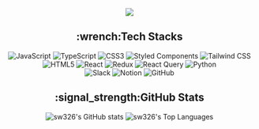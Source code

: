 <div align="center">
<!-- <img src="https://capsule-render.vercel.app/api?type=soft&color=0:98fb98,100:add8e6&height=150&section=header&text=SeoungWoo%20Kim&fontSize=90" /> -->
<img src="https://capsule-render.vercel.app/api?type=soft&color=gradient&height=150&section=header&text=SeoungWoo%20Kim&fontSize=90" />

<h2>:wrench:Tech Stacks</h2>

<p>
  <img src="https://img.shields.io/badge/-JavaScript-F7DF1E?style=flat-square&logo=javascript&logoColor=black" alt="JavaScript" />
  <img src="https://img.shields.io/badge/-TypeScript-3178C6?style=flat-square&logo=typescript&logoColor=white" alt="TypeScript" />
  <img src="https://img.shields.io/badge/-CSS3-1572B6?style=flat-square&logo=css3&logoColor=white" alt="CSS3" />
  <img src="https://img.shields.io/badge/-Styled%20Components-DB7093?style=flat-square&logo=styled-components&logoColor=white" alt="Styled Components" />
  <img src="https://img.shields.io/badge/-Tailwind%20CSS-38B2AC?style=flat-square&logo=tailwind-css&logoColor=white" alt="Tailwind CSS" /><br/>
  <img src="https://img.shields.io/badge/-HTML5-E34F26?style=flat-square&logo=html5&logoColor=white" alt="HTML5" />
  <img src="https://img.shields.io/badge/-React-61DAFB?style=flat-square&logo=react&logoColor=black" alt="React" />
<!--   <img src="https://img.shields.io/badge/-Next.js-000000?style=flat-square&logo=next.js&logoColor=white" alt="Next.js" /> -->
  <img src="https://img.shields.io/badge/-Redux-764ABC?style=flat-square&logo=redux&logoColor=white" alt="Redux" />
  <img src="https://img.shields.io/badge/-React%20Query-FF4154?style=flat-square&logo=react-query&logoColor=white" alt="React Query" />
  <img src="https://img.shields.io/badge/-Python-3776AB?style=flat-square&logo=python&logoColor=white" alt="Python" /><br/>
  <img src="https://img.shields.io/badge/-Slack-4A154B?style=flat-square&logo=slack&logoColor=white" alt="Slack" />
  <img src="https://img.shields.io/badge/-Notion-000000?style=flat-square&logo=notion&logoColor=white" alt="Notion" />
  <img src="https://img.shields.io/badge/-GitHub-181717?style=flat-square&logo=github&logoColor=white" alt="GitHub" />
</p>

<h2>:signal_strength:GitHub Stats</h2>

<img src="https://github-readme-stats.vercel.app/api?username=sw326&show_icons=true&theme=radical" alt="sw326's GitHub stats" />

<img src="https://github-readme-stats.vercel.app/api/top-langs/?username=sw326&layout=compact&theme=radical" alt="sw326's Top Languages" />

</div>
